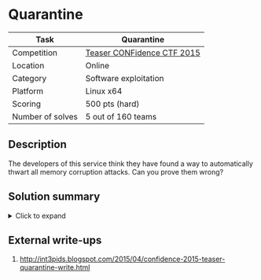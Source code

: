 # Quarantine

| Task             | Quarantine                 |
|------------------|----------------------------|
| Competition      | [Teaser CONFidence CTF 2015](https://ctftime.org/event/205) |
| Location				 | Online											|
| Category         | Software exploitation      |
| Platform         | Linux x64                  |
| Scoring          | 500 pts (hard)						  |
| Number of solves | 5 out of 160 teams         |

## Description

The developers of this service think they have found a way to automatically thwart all memory corruption attacks. Can you prove them wrong?

## Solution summary

<details><summary>Click to expand</summary>
<p>

1. Leak the address of the stack shadow memory by invoking the `give_me_the_flag` command.
2. Exploit a use-after-free vulnerability of the `vm::VMState` object through a dangling pointer in the `globals::current_vm` pointer, when all virtual machines are removed. By filling up the ASAN quarantine (adjusted to 1 MB during the CTF instead of the default 256 MB settings), we can replace the freed `vm::VMSTate` object, and use it to zero-out arbitrary memory regions.
3. Zero out the shadow memory of the operation string buffer, and leak the shadow memory address of the buffer where the flag is loaded by `give_me_the_flag`.
4. Zero out the second shadow memory using the same UAF bug, and successfully retrieve the flag.

</p>
</details>

## External write-ups

1. http://int3pids.blogspot.com/2015/04/confidence-2015-teaser-quarantine-write.html
